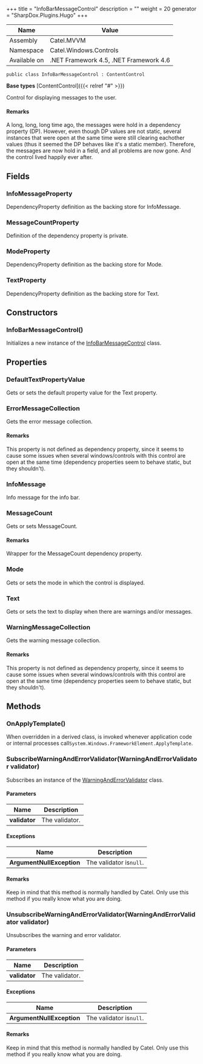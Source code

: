 

+++
title = "InfoBarMessageControl" 
description = ""
weight = 20
generator = "SharpDox.Plugins.Hugo"
+++

Name|Value
---|---
Assembly|Catel.MVVM
Namespace|Catel.Windows.Controls
Available on|.NET Framework 4.5, .NET Framework 4.6

```
public class InfoBarMessageControl : ContentControl
```

**Base types**
[ContentControl]({{< relref "#" >}})

Control for displaying messages to the user.

#### Remarks

A long, long, long time ago, the messages were hold in a dependency property (DP). However, even though DP values are not static, several instances that were open at the same time were still clearing eachother values (thus it seemed the DP behaves like it's a static member). Therefore, the messages are now hold in a field, and all problems are now gone. And the control lived happily ever after.

## Fields

### InfoMessageProperty

DependencyProperty definition as the backing store for InfoMessage.

### MessageCountProperty

Definition of the dependency property is private.

### ModeProperty

DependencyProperty definition as the backing store for Mode.

### TextProperty

DependencyProperty definition as the backing store for Text.

## Constructors

### InfoBarMessageControl()

Initializes a new instance of the [InfoBarMessageControl](#) class.

## Properties

### DefaultTextPropertyValue

Gets or sets the default property value for the Text property.

### ErrorMessageCollection

Gets the error message collection.

#### Remarks

This property is not defined as dependency property, since it seems to cause some issues when several windows/controls with this control are open at the same time (dependency properties seem to behave static, but they shouldn't).

### InfoMessage

Info message for the info bar.

### MessageCount

Gets or sets MessageCount.

#### Remarks

Wrapper for the MessageCount dependency property.

### Mode

Gets or sets the mode in which the control is displayed.

### Text

Gets or sets the text to display when there are warnings and/or messages.

### WarningMessageCollection

Gets the warning message collection.

#### Remarks

This property is not defined as dependency property, since it seems to cause some issues when several windows/controls with this control are open at the same time (dependency properties seem to behave static, but they shouldn't).

## Methods

### OnApplyTemplate()

When overridden in a derived class, is invoked whenever application code or internal processes call`System.Windows.FrameworkElement.ApplyTemplate`.

### SubscribeWarningAndErrorValidator(WarningAndErrorValidator validator)

Subscribes an instance of the [WarningAndErrorValidator](#) class.

#### Parameters

Name|Description
---|---
**validator**|The validator.

#### Exceptions

Name|Description
---|---
**ArgumentNullException**|The validator is`null`.

#### Remarks

Keep in mind that this method is normally handled by Catel. Only use this method if you really know what you are doing.

### UnsubscribeWarningAndErrorValidator(WarningAndErrorValidator validator)

Unsubscribes the warning and error validator.

#### Parameters

Name|Description
---|---
**validator**|The validator.

#### Exceptions

Name|Description
---|---
**ArgumentNullException**|The validator is`null`.

#### Remarks

Keep in mind that this method is normally handled by Catel. Only use this method if you really know what you are doing.

